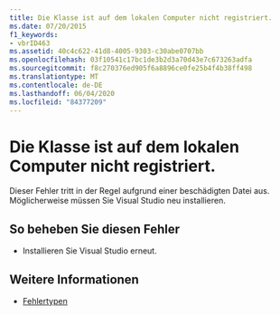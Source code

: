 ```yaml
---
title: Die Klasse ist auf dem lokalen Computer nicht registriert.
ms.date: 07/20/2015
f1_keywords:
- vbrID463
ms.assetid: 40c4c622-41d8-4005-9303-c30abe0707bb
ms.openlocfilehash: 03f10541c17bc1de3b2d3a70d43e7c673263adfa
ms.sourcegitcommit: f8c270376ed905f6a8896ce0fe25b4f4b38ff498
ms.translationtype: MT
ms.contentlocale: de-DE
ms.lasthandoff: 06/04/2020
ms.locfileid: "84377209"
---
```

# <a name="class-not-registered-on-local-machine"></a>Die Klasse ist auf dem lokalen Computer nicht registriert.
Dieser Fehler tritt in der Regel aufgrund einer beschädigten Datei aus. Möglicherweise müssen Sie Visual Studio neu installieren.  
  
## <a name="to-correct-this-error"></a>So beheben Sie diesen Fehler  
  
- Installieren Sie Visual Studio erneut.  
  
## <a name="see-also"></a>Weitere Informationen

- [Fehlertypen](../programming-guide/language-features/error-types.md)
